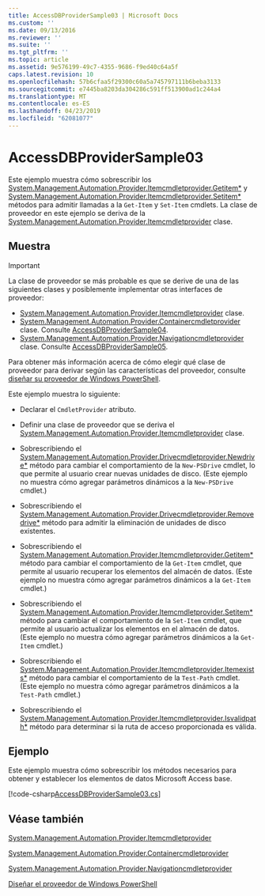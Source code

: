 ```yaml
---
title: AccessDBProviderSample03 | Microsoft Docs
ms.custom: ''
ms.date: 09/13/2016
ms.reviewer: ''
ms.suite: ''
ms.tgt_pltfrm: ''
ms.topic: article
ms.assetid: 9e576199-49c7-4355-9686-f9ed40c64a5f
caps.latest.revision: 10
ms.openlocfilehash: 57b6cfaa5f29300c60a5a745797111b6beba3133
ms.sourcegitcommit: e7445ba8203da304286c591ff513900ad1c244a4
ms.translationtype: MT
ms.contentlocale: es-ES
ms.lasthandoff: 04/23/2019
ms.locfileid: "62081077"
---
```

# <a name="accessdbprovidersample03"></a>AccessDBProviderSample03

Este ejemplo muestra cómo sobrescribir los [System.Management.Automation.Provider.Itemcmdletprovider.Getitem*](/dotnet/api/System.Management.Automation.Provider.ItemCmdletProvider.GetItem) y [System.Management.Automation.Provider.Itemcmdletprovider.Setitem*](/dotnet/api/System.Management.Automation.Provider.ItemCmdletProvider.SetItem) métodos para admitir llamadas a la `Get-Item` y `Set-Item` cmdlets. La clase de proveedor en este ejemplo se deriva de la [System.Management.Automation.Provider.Itemcmdletprovider](/dotnet/api/System.Management.Automation.Provider.ItemCmdletProvider) clase.

## <a name="demonstrates"></a>Muestra

> [!IMPORTANT]
> La clase de proveedor se más probable es que se derive de una de las siguientes clases y posiblemente implementar otras interfaces de proveedor:
>
> -   [System.Management.Automation.Provider.Itemcmdletprovider](/dotnet/api/System.Management.Automation.Provider.ItemCmdletProvider) clase.
> -   [System.Management.Automation.Provider.Containercmdletprovider](/dotnet/api/System.Management.Automation.Provider.ContainerCmdletProvider) clase. Consulte [AccessDBProviderSample04](./accessdbprovidersample04.md).
> -   [System.Management.Automation.Provider.Navigationcmdletprovider](/dotnet/api/System.Management.Automation.Provider.NavigationCmdletProvider) clase. Consulte [AccessDBProviderSample05](./accessdbprovidersample05.md).
>
> Para obtener más información acerca de cómo elegir qué clase de proveedor para derivar según las características del proveedor, consulte [diseñar su proveedor de Windows PowerShell](./provider-types.md).

Este ejemplo muestra lo siguiente:

- Declarar el `CmdletProvider` atributo.

- Definir una clase de proveedor que se deriva el [System.Management.Automation.Provider.Itemcmdletprovider](/dotnet/api/System.Management.Automation.Provider.ItemCmdletProvider) clase.

- Sobrescribiendo el [System.Management.Automation.Provider.Drivecmdletprovider.Newdrive*](/dotnet/api/System.Management.Automation.Provider.DriveCmdletProvider.NewDrive) método para cambiar el comportamiento de la `New-PSDrive` cmdlet, lo que permite al usuario crear nuevas unidades de disco. (Este ejemplo no muestra cómo agregar parámetros dinámicos a la `New-PSDrive` cmdlet.)

- Sobrescribiendo el [System.Management.Automation.Provider.Drivecmdletprovider.Removedrive*](/dotnet/api/System.Management.Automation.Provider.DriveCmdletProvider.RemoveDrive) método para admitir la eliminación de unidades de disco existentes.

- Sobrescribiendo el [System.Management.Automation.Provider.Itemcmdletprovider.Getitem*](/dotnet/api/System.Management.Automation.Provider.ItemCmdletProvider.GetItem) método para cambiar el comportamiento de la `Get-Item` cmdlet, que permite al usuario recuperar los elementos del almacén de datos. (Este ejemplo no muestra cómo agregar parámetros dinámicos a la `Get-Item` cmdlet.)

- Sobrescribiendo el [System.Management.Automation.Provider.Itemcmdletprovider.Setitem*](/dotnet/api/System.Management.Automation.Provider.ItemCmdletProvider.SetItem) método para cambiar el comportamiento de la `Set-Item` cmdlet, que permite al usuario actualizar los elementos en el almacén de datos. (Este ejemplo no muestra cómo agregar parámetros dinámicos a la `Get-Item` cmdlet.)

- Sobrescribiendo el [System.Management.Automation.Provider.Itemcmdletprovider.Itemexists*](/dotnet/api/System.Management.Automation.Provider.ItemCmdletProvider.ItemExists) método para cambiar el comportamiento de la `Test-Path` cmdlet. (Este ejemplo no muestra cómo agregar parámetros dinámicos a la `Test-Path` cmdlet.)

- Sobrescribiendo el [System.Management.Automation.Provider.Itemcmdletprovider.Isvalidpath*](/dotnet/api/System.Management.Automation.Provider.ItemCmdletProvider.IsValidPath) método para determinar si la ruta de acceso proporcionada es válida.

## <a name="example"></a>Ejemplo

Este ejemplo muestra cómo sobrescribir los métodos necesarios para obtener y establecer los elementos de datos Microsoft Access base.

[!code-csharp[AccessDBProviderSample03.cs](../../powershell-sdk-samples/SDK-2.0/csharp/AccessDBProviderSample06/AccessDBProviderSample06.cs#L11-L976 "AccessDBProviderSample03.cs")]

## <a name="see-also"></a>Véase también

[System.Management.Automation.Provider.Itemcmdletprovider](/dotnet/api/System.Management.Automation.Provider.ItemCmdletProvider)

[System.Management.Automation.Provider.Containercmdletprovider](/dotnet/api/System.Management.Automation.Provider.ContainerCmdletProvider)

[System.Management.Automation.Provider.Navigationcmdletprovider](/dotnet/api/System.Management.Automation.Provider.NavigationCmdletProvider)

[Diseñar el proveedor de Windows PowerShell](./provider-types.md)